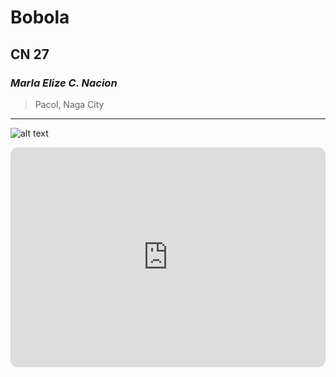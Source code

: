 # Bobola
## CN 27
### *Marla Elize C. Nacion*
> Pacol, Naga City
---

![alt text](https://i.pinimg.com/474x/37/65/e7/3765e7f2b9726027627ccc48084421f8.jpg)

<iframe style="border-radius:12px" src="https://open.spotify.com/embed/track/442j8VxaB60dWf9cBFuX5w?utm_source=generator" width="100%" height="352" frameBorder="0" allowfullscreen="" allow="autoplay; clipboard-write; encrypted-media; fullscreen; picture-in-picture" loading="lazy"></iframe>
